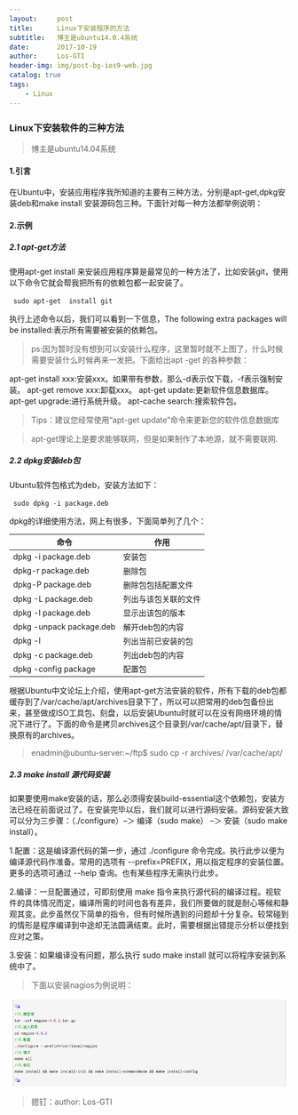```yaml
---
layout:     post
title:      Linux下安装程序的方法
subtitle:   博主是ubuntu14.0.4系统
date:       2017-10-19
author:     Los-GTI
header-img: img/post-bg-ios9-web.jpg
catalog: true
tags:
    - Linux
---
```


### Linux下安装软件的三种方法
> 博主是ubuntu14.04系统

#### 1.引言
在Ubuntu中，安装应用程序我所知道的主要有三种方法，分别是apt-get,dpkg安装deb和make install 安装源码包三种。下面针对每一种方法都举例说明：
#### 2.示例
##### 2.1 apt-get方法
使用apt-get install 来安装应用程序算是最常见的一种方法了，比如安装git，使用以下命令它就会帮我把所有的依赖包都一起安装了。

` sudo apt-get  install git`

执行上述命令以后，我们可以看到一下信息，The following extra packages will be installed:表示所有需要被安装的依赖包。

> ps:因为暂时没有想到可以安装什么程序，这里暂时就不上图了，什么时候需要安装什么时候再来一发把。下面给出apt -get 的各种参数：

apt-get install xxx:安装xxx。如果带有参数，那么-d表示仅下载，-f表示强制安装。
apt-get remove xxx:卸载xxx。
apt-get update:更新软件信息数据库。
apt-get upgrade:进行系统升级。
apt-cache search:搜索软件包。

> Tips：建议您经常使用“apt-get update”命令来更新您的软件信息数据库 

> apt-get理论上是要求能够联网，但是如果制作了本地源，就不需要联网.

##### 2.2 dpkg安装deb包
Ubuntu软件包格式为deb，安装方法如下：

` sudo dpkg -i package.deb`

dpkg的详细使用方法，网上有很多，下面简单列了几个：

| 命令 | 作用 |
|------------------|------------|
|dpkg -i package.deb|安装包|
|dpkg-r package.deb|删除包|
|dpkg-P package.deb|删除包包括配置文件|
|dpkg -L package.deb |列出与该包关联的文件|
|dpkg -l package.deb |显示出该包的版本|
|dpkg -unpack package.deb |解开deb包的内容|
|dpkg -l |列出当前已安装的包|
|dpkg -c package.deb |列出deb包的内容|
|dpkg -config package |配置包|

根据Ubuntu中文论坛上介绍，使用apt-get方法安装的软件，所有下载的deb包都缓存到了/var/cache/apt/archives目录下了，所以可以把常用的deb包备份出来，甚至做成ISO工具包、刻盘，以后安装Ubuntu时就可以在没有网络环境的情况下进行了。下面的命令是拷贝archives这个目录到/var/cache/apt/目录下，替换原有的archives。

> enadmin@ubuntu-server:~/ftp$ sudo cp -r archives/ /var/cache/apt/

##### 2.3 make install 源代码安装

如果要使用make安装的话，那么必须得安装build-essential这个依赖包，安装方法已经在前面说过了。在安装完毕以后，我们就可以进行源码安装。源码安装大致可以分为三步骤：（./configure）–＞ 编译（sudo make） –＞ 安装（sudo make install）。

1.配置：这是编译源代码的第一步，通过 ./configure 命令完成。执行此步以便为编译源代码作准备。常用的选项有 --prefix=PREFIX，用以指定程序的安装位置。更多的选项可通过 --help 查询。也有某些程序无需执行此步。

2.编译：一旦配置通过，可即刻使用 make 指令来执行源代码的编译过程。视软件的具体情况而定，编译所需的时间也各有差异，我们所要做的就是耐心等候和静观其变。此步虽然仅下简单的指令，但有时候所遇到的问题却十分复杂。较常碰到的情形是程序编译到中途却无法圆满结束。此时，需要根据出错提示分析以便找到应对之策。

3.安装：如果编译没有问题，那么执行 sudo make install 就可以将程序安装到系统中了。

> 下面以安装nagios为例说明：

![](https://raw.githubusercontent.com/Los-GTI/Los-GTI.github.io/master/img/1.png)

> 摁钉：author: Los-GTI












